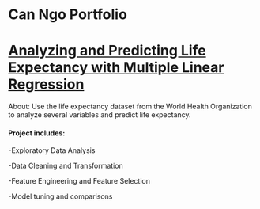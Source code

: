 # Can Ngo Portfolio

# [Analyzing and Predicting Life Expectancy with Multiple Linear Regression](https://github.com/Cngo2019/Life-Expectancy)

About: Use the life expectancy dataset from the World Health Organization to analyze several variables and predict life expectancy.

#### Project includes:

  -Exploratory Data Analysis 
  
  -Data Cleaning and Transformation
  
  -Feature Engineering and Feature Selection
  
  -Model tuning and comparisons
